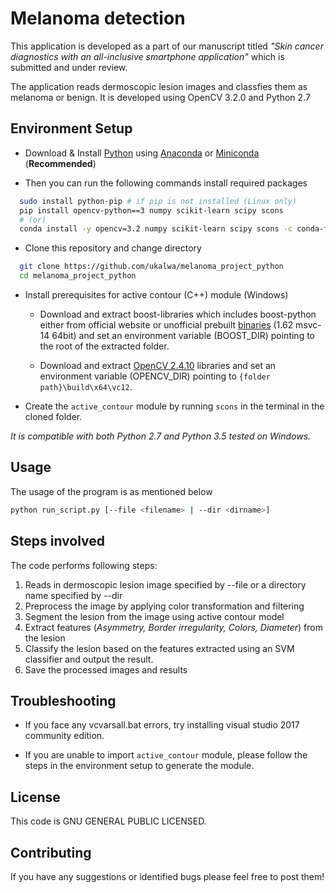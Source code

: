# Melanoma detection

This application is developed as a part of our manuscript titled *"Skin cancer diagnostics with an all-inclusive smartphone application"* which is submitted and under review.

The application reads dermoscopic lesion images and classfies them as melanoma or benign.
It is developed using OpenCV 3.2.0 and Python 2.7

## Environment Setup

- Download & Install [Python] using [Anaconda] or [Miniconda] 
(**Recommended**)

- Then you can run the following commands install required packages

```bash
  sudo install python-pip # if pip is not installed (Linux only)
  pip install opencv-python==3 numpy scikit-learn scipy scons
  # (or)
  conda install -y opencv=3.2 numpy scikit-learn scipy scons -c conda-forge
```

- Clone this repository and change directory

```bash
  git clone https://github.com/ukalwa/melanoma_project_python
  cd melanoma_project_python
```

- Install prerequisites for active contour (C++) module (Windows)
  
  - Download and extract boost-libraries which includes boost-python either from official website or unofficial prebuilt [binaries] (1.62 msvc-14 64bit) and set an environment variable (BOOST_DIR) pointing to the root of the extracted folder.

  - Download and extract [OpenCV 2.4.10] libraries and set an environment variable (OPENCV_DIR) pointing to `{folder path}\build\x64\vc12`.

- Create the `active_contour` module by running `scons` in the terminal in the cloned folder.

*It is compatible with both Python 2.7 and Python 3.5 tested on Windows.*

## Usage

The usage of the program is as mentioned below

```bash
python run_script.py [--file <filename> | --dir <dirname>]
```

## Steps involved

The code performs following steps:

1. Reads in dermoscopic lesion image specified by --file or a directory name specified by --dir
2. Preprocess the image by applying color transformation and filtering
3. Segment the lesion from the image using active contour model
4. Extract features (*Asymmetry, Border irregularity, Colors, Diameter*) from the lesion
5. Classify the lesion based on the features extracted using an SVM classifier and output the result.
6. Save the processed images and results

## Troubleshooting

- If you face any vcvarsall.bat errors, try installing visual studio 2017 community edition.

- If you are unable to import `active_contour` module, please follow the steps in the environment setup to generate the module.

## License

This code is GNU GENERAL PUBLIC LICENSED.

## Contributing

If you have any suggestions or identified bugs please feel free to post
them!

  [OpenCV 3.1.0]: http://opencv.org/downloads.html
  [Python]: https://www.python.org/downloads/
  [numpy]: https://www.scipy.org/scipylib/download.html
  [matplotlib]: https://matplotlib.org/
  [Anaconda]: https://www.anaconda.com/download/
  [Miniconda]: https://conda.io/miniconda.html
  [binaries]: http://boost.teeks99.com/bin/1.62.0/
  [OpenCV 2.4.10]: https://sourceforge.net/projects/opencvlibrary/files/opencv-win/2.4.10/opencv-2.4.10.exe/download
